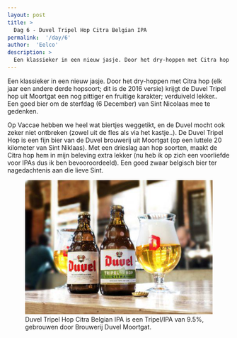 ```yaml
---
layout: post
title: >
  Dag 6 - Duvel Tripel Hop Citra Belgian IPA
permalink:  '/day/6'
author:  'Eelco'
description: >
  Een klassieker in een nieuw jasje. Door het dry-hoppen met Citra hop (elk jaar een andere derde hopsoort; dit is de 2016 versie) krijgt de Duvel Tripel hop uit Moortgat een nog pittiger en fruitige karakter; verduiveld lekker.. Een goed bier om de sterfdag (6 December) van Sint Nicolaas mee te gedenken.
---
```

<p class='intro'><span class='dropcap'>E</span>en klassieker in een nieuw jasje. Door het dry-hoppen met Citra hop (elk jaar een andere derde hopsoort; dit is de 2016 versie) krijgt de Duvel Tripel hop uit Moortgat een nog pittiger en fruitige karakter; verduiveld lekker.. Een goed bier om de sterfdag (6 December) van Sint Nicolaas mee te gedenken.</p>

Op Vaccae hebben we heel wat biertjes weggetikt, en de Duvel mocht ook zeker niet ontbreken (zowel uit de fles als via het kastje..). De Duvel Tripel Hop is een fijn bier van de Duvel brouwerij uit Moortgat (op een luttele 20 kilometer van Sint Niklaas). Met een drieslag aan hop soorten, maakt de Citra hop hem in mijn beleving extra lekker (nu heb ik op zich een voorliefde voor IPAs dus ik ben bevooroordeeld). Een goed zwaar belgisch bier ter nagedachtenis aan die lieve Sint.

<figure><img src='/assets/img/day_6.jpg' alt=''/> <figcaption>Duvel Tripel Hop Citra Belgian IPA is een Tripel/IPA van 9.5%, gebrouwen door Brouwerij Duvel Moortgat.</figcaption></figure>

